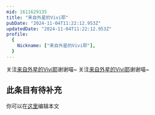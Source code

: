 ```yaml
---
mid: 1611629135
title: "来自外星的Vivi耶"
pubDate: "2024-11-04T11:22:12.953Z"
updatedDate: "2024-11-04T11:22:12.953Z"
profile:
  {
    Nickname: ["来自外星的Vivi耶"],
  }
---
```


关注[来自外星的Vivi耶](https://space.bilibili.com/1611629135)谢谢喵~ 关注[来自外星的Vivi耶](https://space.bilibili.com/1611629135)谢谢喵~

## 此条目有待补充
你可以在[这里](https://github.com/Yuhanawa/VTuber.ICU-Content/edit/master/v/来自外星的Vivi耶/index.md)编辑本文
